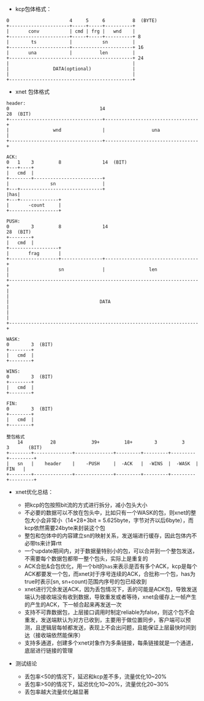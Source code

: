 * kcp包体格式：
```
0                      4     5     6          8  (BYTE)
+----------------------+-----+-----+----------+
|       conv           | cmd | frg |   wnd    |
+----------------------+-----+-----+----------+ 8
|        ts            |           sn         |
+----------------------+----------------------+ 16
|       una            |          len         |
+---------------------------------------------+ 24
|                                             |
|                DATA(optional)               |
|                                             |
+---------------------------------------------+
```
* xnet 包体格式
```
header:
0                                 14                                  28  (BIT)
+----------------------------------+----------------------------------+
|                wnd               |                 una              |
+----------------------------------+----------------------------------+

ACK:
0   1    3         8               14  (BIT)
+---+----+
|   cmd  |
+--------+-------------------------+
|               sn                 |
+---+------------------------------+
|has|
+---+--------------+
|       -count     |
+------------------+

PUSH:
0        3         8               14                                 28  (BIT)
+--------+
|   cmd  |
+------------------+
|       frag       |
+------------------+---------------+----------------------------------+
|                  sn              |                len               |
+---------------------------------------------------------------------+
|                                                                     |
|                                 DATA                                |
|                                                                     |
+---------------------------------------------------------------------+

WASK:
0        3  (BIT)
+--------+
|   cmd  |
+--------+

WINS:
0        3  (BIT)
+--------+
|   cmd  |
+--------+

FIN:
0        3  (BIT)
+--------+
|   cmd  |
+--------+

整包格式
    14          28             39+         18+        3         3         3       (BIT)
+--------+--------------+--------------+---------+---------+---------+---------+
|   sn   |    header    |    -PUSH     |  -ACK   |  -WINS  |  -WASK  |   FIN   |
+--------+--------------+--------------+---------+---------+---------+---------+
```

* xnet优化总结：
    - 把kcp的包按照bit流的方式进行拆分，减小包头大小
    - 不必要的数据可以不放在包头中，比如只有一个WASK的包，则xnet的整包大小会非常小（14+28+3bit = 5.625byte，字节对齐以后6byte），而kcp依然需要24byte来封装这个包
    - 整包和包体中的内容建立sn的映射关系，发送端进行缓存，因此包体内不必带ts来计算rtt
    - 一个update期间内，对于数据量特别小的包，可以合并到一个整包发送，不需要每个数据包都带一整个包头，实际上是重复的
    - ACK合批&合包优化，用一个bit的`has`来表示是否有多个ACK，kcp是每个ACK都要发一个包，而xnet对于序号连续的ACK，合批称一个包，has为true时表示[sn, sn+count)范围内序号的包已经收到
    - xnet进行冗余发送ACK，因为丢包情况下，丢的可能是ACK包，导致发送端认为接收端没有收到数据，导致重发或者等待，xnet会缓存上一帧产生的产生的ACK，下一帧合起来再发送一次
    - 支持不可靠数据包，上层接口调用时制定reliable为false，则这个包不会重发，发送端默认为对方已收到，主要用于做位置同步，客户端可以预测，且逻辑层每帧都发送，表现上不会出问题，且能保证上层最快时间到达（接收端依然能保序）
    - 支持多通道，创建多个xnet对象作为多条链接，每条链接就是一个通道，底层进行链接的管理

* 测试结论
    - 丢包率<50的情况下，延迟和kcp差不多，流量优化10\~20%
    - 丢包率>50的情况下，延迟优化10\~20%，流量优化20\~30%
    - 丢包率越大流量优化越显著
